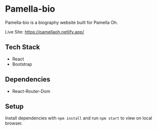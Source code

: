 # Pamella-bio

Pamella-bio is a biography website built for Pamella Oh.

Live Site: https://pamellaoh.netlify.app/

## Tech Stack
- React
- Bootstrap

## Dependencies
- React-Router-Dom

## Setup

Install dependencies with `npm install` and run `npm start` to view on local browser.
